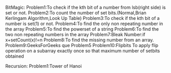 BitMagic:
      Problem1:To check if the kth bit of a number from lsb(right side) is set or not.
      Problem2:To count the number of set bits.(Normal,Brian Kerlingam Algorithm,Look Up Table)
      Problem3:To check if the kth bit of a number is set(1) or not.
      Problem4:To find the only non repeating number in the array
      Problem5:To find the powerset of a string
      Problem6:To find the two non repeating numbers in the array
      Problem7:Bleak Number:if x+setCount(x)!=n
      Problem8:To find the missing number from an array.
      Problem9:GeeksForGeeks que Problem5
      Problem10:Flipbits To apply flip operation on a subarray exactly once so that maximum number of setbits obtained
      
Recursion:
      Problem1:Tower of Hanoi
      
      
      
      
